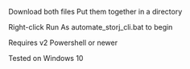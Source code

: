 Download both files
Put them together in a directory


Right-click Run As automate_storj_cli.bat to begin


Requires v2 Powershell or newer


Tested on Windows 10
